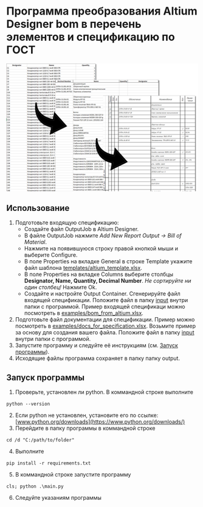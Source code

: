 # Программа преобразования Altium Designer bom в перечень элементов и спецификацию по ГОСТ

![Title image](img/img.jpg)

## Использование
1. Подготовьте входящую спецификацию:
   - Создайте файл OutputJob в Altium Designer.
   - В файле OutputJob нажмите *Add New Report Output -> Bill of Material*.
   - Нажмите на появившуюся строку правой кнопкой мыши и выберите Configure.
   - В поле Properties на вкладке General в строке Template укажите файл шаблона [templates/altium_template.xlsx](templates/altium_template.xlsx).
   - В поле Properties на вкладкe Columns выберите столбцы **Designator, Name, Quantity, Decimal Number**. *Не сортируйте ни один столбец!* Нажмите Ok.
   - Создайте и настройте Output Container. Сгенерируйте файл входящей спецификации. Положите файл в папку [input](input) внутри папки с программой. Пример входящей спецификаци можно посмотреть в [examples/bom_from_altium.xlsx](examples/bom_from_altium.xlsx).
2. Подготовьте файл документации для спецификации. Пример можно посмотреть в [examples/docs_for_specification.xlsx](examples/docs_for_specification.xlsx). Возьмите пример за основу для создания вашего файла. Положите файл в папку [input](input) внутри папки с программой.
3. Запустите программу и следуйте её инструкциям (см. [Запуск программы](#Запуск-программы)).
4. Исходящие файлы программа сохраняет в папку папку output.


## Запуск программы
1. Проверьте, установлен ли python. В коммандной строке выполните
```
python --version
```
2. Если python не установлен, установите его по ссылке: [www.python.org/downloads](https://www.python.org/downloads/)
3. Перейдите в папку программы в коммандной строке
```
cd /d "С:/path/to/folder"
```
4. Выполните
```
pip install -r requirements.txt
```
5. В коммандной строке запустите программу
```
cls; python .\main.py
```
6. Следуйте указаниям программы